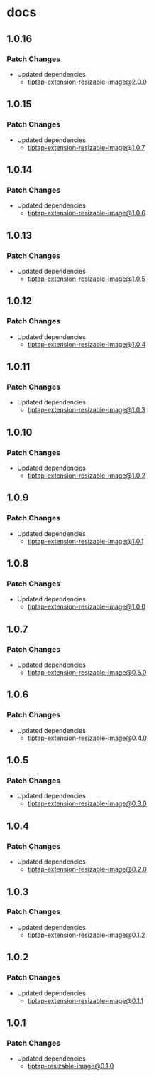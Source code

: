 # docs

## 1.0.16

### Patch Changes

- Updated dependencies
  - tiptap-extension-resizable-image@2.0.0

## 1.0.15

### Patch Changes

- Updated dependencies
  - tiptap-extension-resizable-image@1.0.7

## 1.0.14

### Patch Changes

- Updated dependencies
  - tiptap-extension-resizable-image@1.0.6

## 1.0.13

### Patch Changes

- Updated dependencies
  - tiptap-extension-resizable-image@1.0.5

## 1.0.12

### Patch Changes

- Updated dependencies
  - tiptap-extension-resizable-image@1.0.4

## 1.0.11

### Patch Changes

- Updated dependencies
  - tiptap-extension-resizable-image@1.0.3

## 1.0.10

### Patch Changes

- Updated dependencies
  - tiptap-extension-resizable-image@1.0.2

## 1.0.9

### Patch Changes

- Updated dependencies
  - tiptap-extension-resizable-image@1.0.1

## 1.0.8

### Patch Changes

- Updated dependencies
  - tiptap-extension-resizable-image@1.0.0

## 1.0.7

### Patch Changes

- Updated dependencies
  - tiptap-extension-resizable-image@0.5.0

## 1.0.6

### Patch Changes

- Updated dependencies
  - tiptap-extension-resizable-image@0.4.0

## 1.0.5

### Patch Changes

- Updated dependencies
  - tiptap-extension-resizable-image@0.3.0

## 1.0.4

### Patch Changes

- Updated dependencies
  - tiptap-extension-resizable-image@0.2.0

## 1.0.3

### Patch Changes

- Updated dependencies
  - tiptap-extension-resizable-image@0.1.2

## 1.0.2

### Patch Changes

- Updated dependencies
  - tiptap-extension-resizable-image@0.1.1

## 1.0.1

### Patch Changes

- Updated dependencies
  - tiptap-resizable-image@0.1.0
